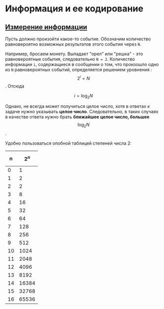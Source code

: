 # Информация и ее кодирование

## [Измерение информации](#measurement)

Пусть должно произойти какое-то событие. Обозначим количество равновероятно возможных результатов этого события через `N`.

Например, бросаем монету. Выпадает "орел" или "решка" - это равновероятные события, следовательно `N = 2`. Количество информации `i`, содержащиеся в сообщении о том, что произошло одно из `N` равновероятных событий, определяется решением уровнения : $$ 2^i = N $$. Отсюда

$$ i = \log_2 N $$

Однако, не всегда может получиться целое число, хотя в ответах к задаче нужно указывать **целое число**. Следовательно, в таких случаях в качестве ответа нужно брать **ближайшее целое число, большее** $$ \log_2 N $$.

Удобно пользоваться опобной таблицей степеней числа 2:

| n  | $$2^n$$ |
| ------------- | ------------- |
| 0  | 1  |
| 1  | 2  |
| 2  | 2  |
| 3  | 8  |
| 4  | 16  |
| 5  | 32  |
| 6  | 64  |
| 7  | 128  |
| 8  | 256  |
| 9  | 512  |
| 10  | 1024  |
| 11  | 2048  |
| 12  | 4096  |
| 13  | 8192  |
| 14  | 16384  |
| 15  | 32768  |
| 16  | 65536  |

